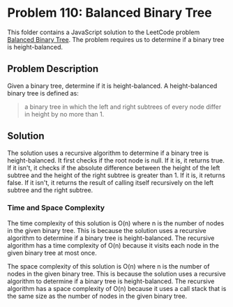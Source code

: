# Problem 110: Balanced Binary Tree

This folder contains a JavaScript solution to the LeetCode problem [Balanced Binary Tree](https://leetcode.com/problems/balanced-binary-tree/). The problem requires us to determine if a binary tree is height-balanced.

## Problem Description

Given a binary tree, determine if it is height-balanced. A height-balanced binary tree is defined as:

> a binary tree in which the left and right subtrees of every node differ in height by no more than 1.

## Solution

The solution uses a recursive algorithm to determine if a binary tree is height-balanced. It first checks if the root node is null. If it is, it returns true. If it isn't, it checks if the absolute difference between the height of the left subtree and the height of the right subtree is greater than 1. If it is, it returns false. If it isn't, it returns the result of calling itself recursively on the left subtree and the right subtree.

### Time and Space Complexity

The time complexity of this solution is O(n) where n is the number of nodes in the given binary tree. This is because the solution uses a recursive algorithm to determine if a binary tree is height-balanced. The recursive algorithm has a time complexity of O(n) because it visits each node in the given binary tree at most once.

The space complexity of this solution is O(n) where n is the number of nodes in the given binary tree. This is because the solution uses a recursive algorithm to determine if a binary tree is height-balanced. The recursive algorithm has a space complexity of O(n) because it uses a call stack that is the same size as the number of nodes in the given binary tree.
